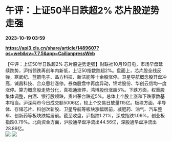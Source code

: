 # 午评：上证50半日跌超2% 芯片股逆势走强

**2023-10-19 03:59**

**https://api3.cls.cn/share/article/1489607?os=web&sv=7.7.5&app=CailianpressWeb**

【午评：上证50半日跌超2% 芯片股逆势走强】财联社10月19日电，市场早盘延续跌势，沪指领跌再创年内新低，上证50指数跌超2%。盘面上，芯片股全线反弹，寒武纪、蓝箭电子、晶方科技、新洁能等十余股涨停。卫星导航概念股开盘冲高，铖昌科技、合众思壮涨停。券商股盘中再度异动，锦龙股份、华创云信均一度涨停。算力概念股走势分化，真视通涨停，鸿博股份涨超5%。下跌方面，权重股集体调整，白酒、银行股领跌，贵州茅台跌近5%。总体上个股上涨和下跌家数基本相当。沪深两市今日成交额5006亿，较上个交易日放量115亿。板块方面，半导体、存储芯片、科创次新股、卫星导航等板块涨幅居前，减肥药、油气、汽车整车、创新药等板块跌幅居前。截至收盘，沪指跌1.21%，深成指跌1.09%，创业板指跌0.79%。北向资金方面，沪股通早盘净流出44.56亿，深股通早盘净流出28.89亿。  
![](https://img.cls.cn/images/20231019/GwNq81f27u.png) ![](https://img.cls.cn/images/20231019/FEw13QwakT.png)